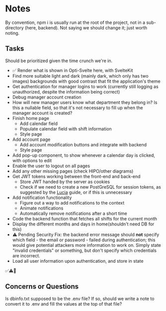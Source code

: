 # Notes

By convention, npm i is usually run at the root of the project, not in a sub-directory (here, backend). Not saying we should change it; just worth noting.

## Tasks

Should be prioritized given the time crunch we're in.

- ✅ Render what is shown in Opti-Svelte here, with SvelteKit
- Find more suitable light and dark (mainly dark, which only has two images) backgrounds with good contrast that fit the application's theme
- Get authentication for manager logins to work (currently still logging as unauthorized, despite the information being correct)
- Debug manager account creation
- How will new manager users know what department they belong in? Is this a nullable field, so that it's not necessary to fill up when the manager account is created?
- Finish home page
  - Add calendar field
  - Populate calendar field with shift information 
  - Style page
- Add account page
  - Add account modification buttons and integrate with backend
  - Style page
- Add pop-up component, to show whenever a calendar day is clicked, with options to edit
- Enable the user to logout on all pages
- Add any other missing pages (check HIPO/other diagrams)
- Get JWT tokens working between the front-end and back-end
  - Store JWT handed by the server as cookies
  - Check if we need to create a new PostGreSQL for session tokens, as suggested by the [Lucia](https://lucia-next.pages.dev/sessions/basic-api/postgresql) guide, or if this is unnecessary
- Add notification functionality
  - Figure out a way to add notifications to the context
  - Animate notifications
  - Automatically remove notifications after a short time
- Code the backend function that fetches all shifts for the current month
- Display the different months and days in home(shouldn't need DB for this)
- ⚠️ Pending Security Fix: the backend error message should **not** specify which field - the email or password - failed during authentication; this would give potential attackers more information to work on. Simply state "invalid credentials" or something, but don't specify which credentials are incorrect.
- Load all user information upon authentication, and store in state

✅⚠️🎯

## Concerns or Questions

Is dbinfo.txt supposed to be the .env file? If so, should we write a note to convert it to .env and fill the values at the top of that file?
